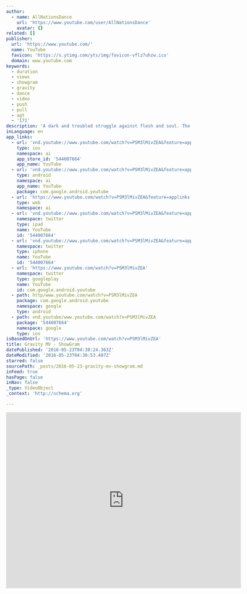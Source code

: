 ```yaml
---
author:
  - name: AllNationsDance
    url: 'https://www.youtube.com/user/AllNationsDance'
    avatar: {}
related: []
publisher:
  url: 'https://www.youtube.com/'
  name: YouTube
  favicon: 'https://s.ytimg.com/yts/img/favicon-vflz7uhzw.ico'
  domain: www.youtube.com
keywords:
  - duration
  - views
  - showgram
  - gravity
  - dance
  - video
  - push
  - pull
  - agt
  - '171'
description: 'A dark and troubled struggle against flesh and soul. The push and pull of desires, hopes and dreams boiling up and flowing over. AN (All Nations) Dance and Theater group produced this music video with ShowGram. The music of ShowGram can be found at http://www.icompositions.com/'
inLanguage: en
app_links:
  - url: 'vnd.youtube://www.youtube.com/watch?v=PSM3lMivZEA&feature=applinks'
    type: ios
    namespace: ai
    app_store_id: '544007664'
    app_name: YouTube
  - url: 'vnd.youtube://www.youtube.com/watch?v=PSM3lMivZEA&feature=applinks'
    type: android
    namespace: ai
    app_name: YouTube
    package: com.google.android.youtube
  - url: 'https://www.youtube.com/watch?v=PSM3lMivZEA&feature=applinks'
    type: web
    namespace: ai
  - url: 'vnd.youtube://www.youtube.com/watch?v=PSM3lMivZEA&feature=applinks'
    namespace: twitter
    type: ipad
    name: YouTube
    id: '544007664'
  - url: 'vnd.youtube://www.youtube.com/watch?v=PSM3lMivZEA&feature=applinks'
    namespace: twitter
    type: iphone
    name: YouTube
    id: '544007664'
  - url: 'https://www.youtube.com/watch?v=PSM3lMivZEA'
    namespace: twitter
    type: googleplay
    name: YouTube
    id: com.google.android.youtube
  - path: http/www.youtube.com/watch?v=PSM3lMivZEA
    package: com.google.android.youtube
    namespace: google
    type: android
  - path: vnd.youtube/www.youtube.com/watch?v=PSM3lMivZEA
    package: '544007664'
    namespace: google
    type: ios
isBasedOnUrl: 'https://www.youtube.com/watch?v=PSM3lMivZEA'
title: Gravity MV - ShowGram
datePublished: '2016-05-23T04:38:24.363Z'
dateModified: '2016-05-23T04:30:53.497Z'
starred: false
sourcePath: _posts/2016-05-23-gravity-mv-showgram.md
inFeed: true
hasPage: false
inNav: false
_type: VideoObject
_context: 'http://schema.org'

---
```

<iframe src="https://cdn.embedly.com/widgets/media.html?src=https%3A%2F%2Fwww.youtube.com%2Fembed%2FPSM3lMivZEA%3Ffeature%3Doembed&amp;url=http%3A%2F%2Fwww.youtube.com%2Fwatch%3Fv%3DPSM3lMivZEA&amp;image=https%3A%2F%2Fi.ytimg.com%2Fvi%2FPSM3lMivZEA%2Fhqdefault.jpg&amp;key=b7d04c9b404c499eba89ee7072e1c4f7&amp;type=text%2Fhtml&amp;schema=youtube" width="640" height="480" scrolling="no" frameborder="0" allowfullscreen="" style=""></iframe>